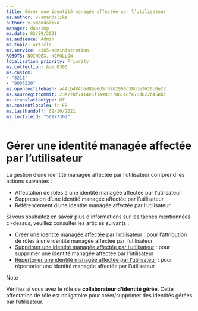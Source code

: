 ```yaml
---
title: Gérer une identité managée affectée par l’utilisateur
ms.author: v-smandalika
author: v-smandalika
manager: dansimp
ms.date: 02/09/2021
ms.audience: Admin
ms.topic: article
ms.service: o365-administration
ROBOTS: NOINDEX, NOFOLLOW
localization_priority: Priority
ms.collection: Adm_O365
ms.custom:
- "8211"
- "9003230"
ms.openlocfilehash: a44cb484b6d89e6d5f67b2900c38dde3610b0e23
ms.sourcegitcommit: 23e778f7414e5f1a98cc786146fe76d622b458bc
ms.translationtype: HT
ms.contentlocale: fr-FR
ms.lasthandoff: 02/10/2021
ms.locfileid: "50177302"
---
```

# <a name="manage-a-user-assigned-managed-identity"></a>Gérer une identité managée affectée par l’utilisateur

La gestion d’une identité managée affectée par l’utilisateur comprend les actions suivantes :

- Affectation de rôles à une identité managée affectée par l’utilisateur
- Suppression d’une identité managée affectée par l’utilisateur
- Référencement d’une identité managée affectée par l’utilisateur

Si vous souhaitez en savoir plus d'informations sur les tâches mentionnées ci-dessus, veuillez consulter les articles suivants :

- [Créer une identité managée affectée par l’utilisateur](https://docs.microsoft.com/azure/active-directory/managed-identities-azure-resources/how-to-manage-ua-identity-portal) : pour l’attribution de rôles à une identité managée affectée par l’utilisateur
- [Supprimer une identité managée affectée par l’utilisateur](https://docs.microsoft.com/azure/active-directory/managed-identities-azure-resources/how-to-manage-ua-identity-portal) : pour supprimer une identité managée affectée par l’utilisateur
- [Répertorier une identité managée affectée par l’utilisateur](https://docs.microsoft.com/azure/active-directory/managed-identities-azure-resources/how-to-manage-ua-identity-portal) : pour répertorier une identité managée affectée par l’utilisateur

> [!NOTE]
> Vérifiez si vous avez le rôle de **collaborateur d’identité gérée**. Cette affectation de rôle est obligatoire pour créer/supprimer des identités gérées par l’utilisateur.
